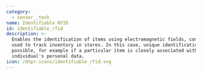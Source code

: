 ```yaml
---
category:
  - sensor__tech
name: Identifiable RFID
id: identifiable_rfid
description: >-
  Enables the identification of items using electromagnetic fields, commonly
  used to track inventory in stores. In this case, unique identification is
  possible, for example if a particular item is closely associated with an
  individual's personal data.
icon: /dtpr-icons/identifiable_rfid.svg
---
```


